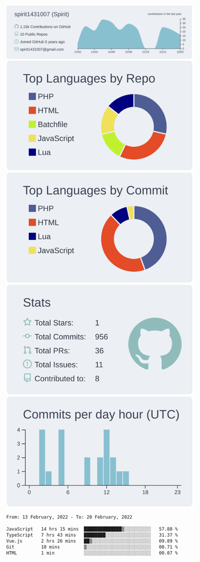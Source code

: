 [![](https://raw.githubusercontent.com/spirit1431007/spirit1431007/master/profile-summary-card-output/nord_bright/0-profile-details.svg)](https://git.io/spiritx)
[![](https://raw.githubusercontent.com/spirit1431007/spirit1431007/master/profile-summary-card-output/nord_bright/1-repos-per-language.svg)](https://git.io/spiritx) [![](https://raw.githubusercontent.com/spirit1431007/spirit1431007/master/profile-summary-card-output/nord_bright/2-most-commit-language.svg)](https://git.io/spiritx)
[![](https://raw.githubusercontent.com/spirit1431007/spirit1431007/master/profile-summary-card-output/nord_bright/3-stats.svg)](https://git.io/spiritx) [![](https://raw.githubusercontent.com/spirit1431007/spirit1431007/master/profile-summary-card-output/nord_bright/4-productive-time.svg)](https://git.io/spiritx)

<!--START_SECTION:waka-->
```text
From: 13 February, 2022 - To: 20 February, 2022

JavaScript   14 hrs 15 mins  ██████████████▒░░░░░░░░░░   57.88 % 
TypeScript   7 hrs 43 mins   ████████░░░░░░░░░░░░░░░░░   31.37 % 
Vue.js       2 hrs 26 mins   ██▒░░░░░░░░░░░░░░░░░░░░░░   09.89 % 
Git          10 mins         ▒░░░░░░░░░░░░░░░░░░░░░░░░   00.71 % 
HTML         1 min           ░░░░░░░░░░░░░░░░░░░░░░░░░   00.07 % 
```
<!--END_SECTION:waka-->

